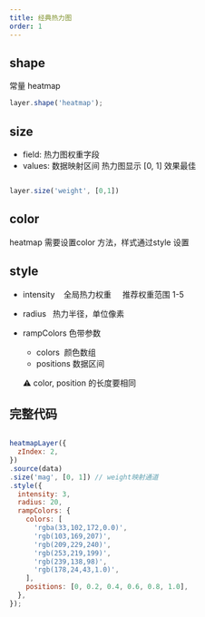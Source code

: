 ```yaml
---
title: 经典热力图
order: 1
---
```


## shape
 常量 heatmap

```javascript
layer.shape('heatmap');
```

## size

- field: 热力图权重字段
- values: 数据映射区间 热力图显示 [0, 1] 效果最佳

```javascript

layer.size('weight', [0,1])

```
## color

  heatmap 需要设置color 方法，样式通过style 设置

## style

- intensity    全局热力权重     推荐权重范围 1-5
- radius   热力半径，单位像素
- rampColors 色带参数
  - colors  颜色数组
  - positions 数据区间

  :warning: color, position 的长度要相同

## 完整代码

```javascript

heatmapLayer({
  zIndex: 2,
})
.source(data)
.size('mag', [0, 1]) // weight映射通道
.style({
  intensity: 3,
  radius: 20,
  rampColors: {
    colors: [
      'rgba(33,102,172,0.0)',
      'rgb(103,169,207)',
      'rgb(209,229,240)',
      'rgb(253,219,199)',
      'rgb(239,138,98)',
      'rgb(178,24,43,1.0)',
    ],
    positions: [0, 0.2, 0.4, 0.6, 0.8, 1.0],
  },
});

```
